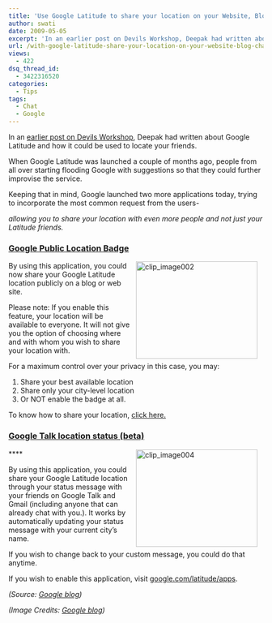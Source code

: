 ```yaml
---
title: 'Use Google Latitude to share your location on your Website, Blog & Chat!'
author: swati
date: 2009-05-05
excerpt: 'In an earlier post on Devils Workshop, Deepak had written about Google Latitude and how it could be used to locate your friends. When Google Latitude was launched a couple of months ago, people from all over starting flooding Google with suggestions so that they could further improvise the service. Keeping that in mind, Google launched two more applications today, trying to incorporate the most common request from the users- allowing you to share your location with even more people and not just your Latitude friends.'
url: /with-google-latitude-share-your-location-on-your-website-blog-chat/
views:
  - 422
dsq_thread_id:
  - 3422316520
categories:
  - Tips
tags:
  - Chat
  - Google
---
```

In an [earlier post on Devils Workshop][1], Deepak had written about Google Latitude and how it could be used to locate your friends.

When Google Latitude was launched a couple of months ago, people from all over starting flooding Google with suggestions so that they could further improvise the service.

Keeping that in mind, Google launched two more applications today, trying to incorporate the most common request from the users-

*allowing you to share your location with even more people and not just your Latitude friends.*

### <a href="http://www.google.com/latitude/apps/badge" onclick="_gaq.push(['_trackEvent', 'outbound-article', 'http://www.google.com/latitude/apps/badge', 'Google Public Location Badge']);" >Google Public Location Badge</a>

[<img class="alignright wp-image-51208" style="border: 0pt none;margin-left: 12px;margin-right: 12px" src="http://cdn.devilsworkshop.org/files/2009/05/clip-image002-thumb.jpg" border="0" alt="clip_image002" hspace="12" width="240" height="192" align="right" />][2]By using this application, you could now share your Google Latitude location publicly on a blog or web site.

Please note: If you enable this feature, your location will be available to everyone. It will not give you the option of choosing where and with whom you wish to share your location with.

For a maximum control over your privacy in this case, you may:

  1. Share your best available location
  2. Share only your city-level location
  3. Or NOT enable the badge at all.

To know how to share your location, <a href="http://www.google.com/latitude/apps/badge" onclick="_gaq.push(['_trackEvent', 'outbound-article', 'http://www.google.com/latitude/apps/badge', 'click here.']);" >click here.</a>

### <a href="http://www.google.com/latitude/apps/status" onclick="_gaq.push(['_trackEvent', 'outbound-article', 'http://www.google.com/latitude/apps/status', 'Google Talk location status (beta)']);" >Google Talk location status (beta)</a>

<img class="alignright" style="border: 0pt none;margin-left: 12px;margin-right: 12px" src="http://cdn.devilsworkshop.org/files/2009/05/clip-image0044.jpg" border="0" alt="clip_image004" hspace="12" width="240" height="192" align="right" />****

By using this application, you could share your Google Latitude location through your status message with your friends on Google Talk and Gmail (including anyone that can already chat with you.). It works by automatically updating your status message with your current city’s name.

If you wish to change back to your custom message, you could do that anytime.

If you wish to enable this application, visit <a href="http://google.com/latitude/apps" onclick="_gaq.push(['_trackEvent', 'outbound-article', 'http://google.com/latitude/apps', 'google.com/latitude/apps']);" >google.com/latitude/apps</a>.

*(Source: <a href="http://googlemobile.blogspot.com/2009/05/do-more-with-google-latitude.html" onclick="_gaq.push(['_trackEvent', 'outbound-article', 'http://googlemobile.blogspot.com/2009/05/do-more-with-google-latitude.html', 'Google blog']);" >Google blog</a>)*

*(Image Credits: <a href="http://googlemobile.blogspot.com/2009/05/do-more-with-google-latitude.html" onclick="_gaq.push(['_trackEvent', 'outbound-article', 'http://googlemobile.blogspot.com/2009/05/do-more-with-google-latitude.html', 'Google blog']);" >Google blog</a>)*

 [1]: http://devilsworkshop.org/locate-you-friends-using-google-latitude/
 [2]: http://cdn.devilsworkshop.org/files/2009/05/clip-image00215.jpg
